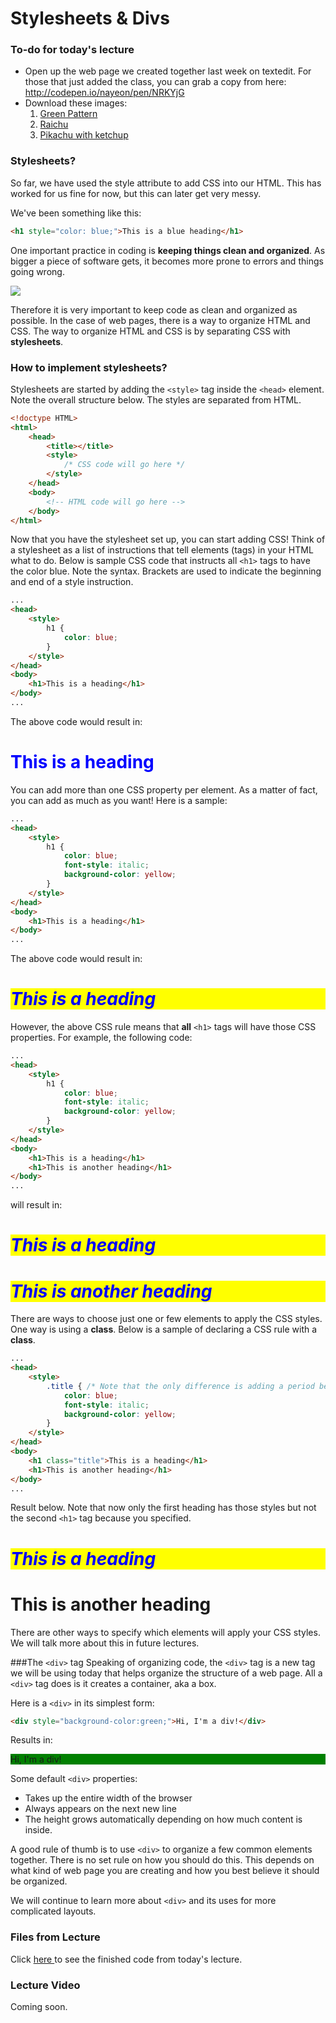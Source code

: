 Stylesheets & Divs
=================

### To-do for today's lecture
* Open up the web page we created together last week on textedit. For those that just added the class, you can grab a copy from here: http://codepen.io/nayeon/pen/NRKYjG
* Download these images:
    1. <a href="/images/greenpattern.jpg" target="_blank">Green Pattern</a>
    2. <a href="/images/raichu.jpg" target="_blank">Raichu</a>
    3. <a href="/images/pikachu-ketchup.jpg" target="_blank">Pikachu with ketchup</a>

### Stylesheets?
So far, we have used the style attribute to add CSS into our HTML. This has worked for us fine for now, but this can later get very messy.

We've been something like this: 

```html
<h1 style="color: blue;">This is a blue heading</h1>
```

One important practice in coding is **keeping things clean and organized**. As bigger a piece of software gets, it becomes more prone to errors and things going wrong. 

<img src="/images/softwarequality.jpg"/>

Therefore it is very important to keep code as clean and organized as possible. In the case of web pages, there is a way to organize HTML and CSS. The way to organize HTML and CSS is by separating CSS with **stylesheets**.

### How to implement stylesheets?
Stylesheets are started by adding the `<style>` tag inside the `<head>` element. Note the overall structure below. The styles are separated from HTML.

```html
<!doctype HTML>
<html>
    <head>
        <title></title>
        <style>
            /* CSS code will go here */
        </style>
    </head>
    <body>
        <!-- HTML code will go here -->
    </body>
</html>
```


Now that you have the stylesheet set up, you can start adding CSS! Think of a stylesheet as a list of instructions that tell elements (tags) in your HTML what to do. Below is sample CSS code that instructs all `<h1>` tags to have the color blue. Note the syntax. Brackets are used to indicate the beginning and end of a style instruction.

```html
...
<head>
    <style>
        h1 {
            color: blue;
        }
    </style>
</head>
<body>
    <h1>This is a heading</h1>
</body>
...
```

The above code would result in: 
<h1 style="color:blue;">This is a heading</h1>

You can add more than one CSS property per element. As a matter of fact, you can add as much as you want! Here is a sample:

```html
...
<head>
    <style>
        h1 {
            color: blue;
            font-style: italic;
            background-color: yellow;
        }
    </style>
</head>
<body>
    <h1>This is a heading</h1>
</body>
...
```

The above code would result in: 
<h1 style="color:blue; font-style:italic; background-color:yellow;">This is a heading</h1>

However, the above CSS rule means that **all** `<h1>` tags will have those CSS properties. For example, the following code:

```html
...
<head>
    <style>
        h1 {
            color: blue;
            font-style: italic;
            background-color: yellow;
        }
    </style>
</head>
<body>
    <h1>This is a heading</h1>
    <h1>This is another heading</h1>
</body>
...
```

will result in:
<h1 style="color:blue; font-style:italic; background-color:yellow;">This is a heading</h1>
<h1 style="color:blue; font-style:italic; background-color:yellow;">This is another heading</h1>

There are ways to choose just one or few elements to apply the CSS styles. One way is using a **class**. Below is a sample of declaring a CSS rule with a **class**.

```html
...
<head>
    <style>
        .title { /* Note that the only difference is adding a period before the name */
            color: blue;
            font-style: italic;
            background-color: yellow;
        }
    </style>
</head>
<body>
    <h1 class="title">This is a heading</h1>
    <h1>This is another heading</h1>
</body>
...
```

Result below. Note that now only the first heading has those styles but not the second `<h1>` tag because you specified.
<h1 style="color:blue; font-style:italic; background-color:yellow;">This is a heading</h1>
<h1>This is another heading</h1>

There are other ways to specify which elements will apply your CSS styles. We will talk more about this in future lectures.

###The `<div>` tag
Speaking of organizing code, the `<div>` tag is a new tag we will be using today that helps organize the structure of a web page. All a `<div>` tag does is it creates a container, aka a box. 

Here is a `<div>` in its simplest form:

```html
<div style="background-color:green;">Hi, I'm a div!</div>
```

Results in:
<div style="background-color:green;">Hi, I'm a div!</div>


Some default `<div>` properties:
* Takes up the entire width of the browser
* Always appears on the next new line
* The height grows automatically depending on how much content is inside. 

A good rule of thumb is to use `<div>` to organize a few common elements together. There is no set rule on how you should do this. This depends on what kind of web page you are creating and how you best believe it should be organized. 

We will continue to learn more about `<div>` and its uses for more complicated layouts.

<!-- ### Floats
Floats are a neccesary evil in web development. -->

### Files from Lecture
<!-- Coming soon. -->
Click <a href="http://codepen.io/nayeon/pen/kkWYZx" target="_blank">here </a> to see the finished code from today's lecture.

### Lecture Video
Coming soon.
<!-- <iframe width="560" height="315" src="https://www.youtube.com/embed/2WgSzgZju90" frameborder="0" allowfullscreen></iframe> -->